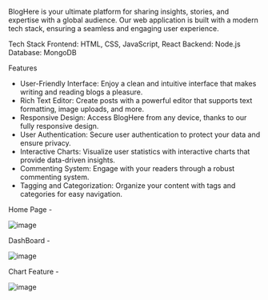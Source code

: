 
BlogHere is your ultimate platform for sharing insights, stories, and expertise with a global audience. Our web application is built with a modern tech stack, ensuring a seamless and engaging user experience.

Tech Stack
Frontend: HTML, CSS, JavaScript, React
Backend: Node.js
Database: MongoDB

Features

 - User-Friendly Interface: Enjoy a clean and intuitive interface that makes writing and reading blogs a pleasure.
 - Rich Text Editor: Create posts with a powerful editor that supports text formatting, image uploads, and more.
 - Responsive Design: Access BlogHere from any device, thanks to our fully responsive design.
 - User Authentication: Secure user authentication to protect your data and ensure privacy.
 - Interactive Charts: Visualize user statistics with interactive charts that provide data-driven insights.
 - Commenting System: Engage with your readers through a robust commenting system.
 - Tagging and Categorization: Organize your content with tags and categories for easy navigation.

Home Page - 

![image](https://github.com/user-attachments/assets/33e62890-60d2-49c5-b24e-50ca3651bf91)

DashBoard - 

![image](https://github.com/user-attachments/assets/d189c624-df90-4f53-90d7-b14fc771508c)


Chart Feature - 

![image](https://github.com/user-attachments/assets/93c5eee2-2870-4f30-8e70-10b9b7d55c98)










